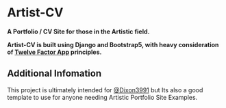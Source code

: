 # Artist-CV
**A Portfolio / CV Site for those in the Artistic field.**

**Artist-CV is built using Django and Bootstrap5, with heavy consideration of [Twelve Factor App](https://12factor.net/) principles.**

## Additional Infomation 
This project is ultimately intended for [@Dixon3991](https://github.com/Dixon3991) but Its also a good template to use for anyone needing Artistic Portfolio Site Examples.
